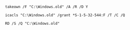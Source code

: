 ```
takeown /F "C:\Windows.old" /A /R /D Y
```

```
icacls "C:\Windows.old" /grant *S-1-5-32-544:F /T /C /Q
```

```
RD /S /Q "C:\Windows.old"
```
